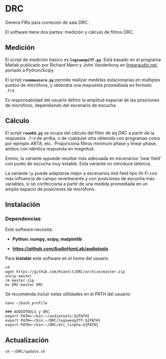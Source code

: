 # DRC

Genera FIRs para correción de sala DRC.

El software tiene dos partes: medición y cálculo de filtros DRC.

## Medición

El script de medición básico es **`logsweep2TF.py`**. Está basado en el programa Matlab publicado por Richard Mann y John Vanderkooy en [linearaudio.net](https://linearaudio.net/downloads), portado a Python/Scipy.

El script **`roommeasure.py`** permite realizar medidas estacionarias en múltiples puntos de micrófono, y obtendrá una respuesta promediada en formato `.frd`.

Es responsabiidad del usuario definir la amplitud espacial de las posiciones de micrófono, dependiendo del escenario de escucha.

## Cálculo

El script **`roomEQ.py`** se ocupa del cálculo del filtro de eq DRC a partir de la respuesta `.frd` de arriba, o de cualquier otra obtenida con programas como por ejemplo ARTA, etc.. Proporciona filtros minimum phase y linear phase, ambos con idéntica respuesta en magnitud.

Emmo, la variante `mp`puede resultar más adecuada en escenarios 'near field' con punto de escucha muy estable. Esta variante no introduce latencia.

La variante `lp` puede adaptarse mejor a escenarios mid field tipo Hi-Fi con más influencia de campo reverberante y con posiciones de escucha más variables, si se confecciona a partir de una medida promediada en un amplio espacio de posiciones de micrófono.


## Instalación

### Dependencias

Este software necesita:

- **Python: numpy, scipy, matplotlib**

- **https://github.com/AudioHumLab/audiotools**


Para **instalar** este software en el home del usuario

  ```
  cd
  wget https://github.com/Rsantct/DRC/archive/master.zip
  unzip master
  rm master.zip
  mv DRC-master DRC
  ```

Se recomienda incluir estas utilidades en el PATH del usuario:

  ```
  nano ~/bash_profile
  ```

  ```
  ### AUDIOTOOLS y DRC
  export PATH=~/bin:~/audiotools:${PATH}
  export PATH=~/bin:~/DRC/logsweep2TF:${PATH}
  export PATH=~/bin:~/DRC/drc_linpha:${PATH}
  ```

## Actualización

  ```
  sh ~/DRC/update.sh
  ```  
 
